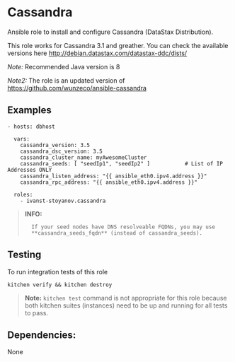 Cassandra
========

Ansible role to install and configure Cassandra (DataStax Distribution).

This role works for Cassandra 3.1 and greather. You can check the available versions here http://debian.datastax.com/datastax-ddc/dists/

*Note:* Recommended Java version is 8

*Note2:* The role is an updated version of https://github.com/wunzeco/ansible-cassandra

## Examples

```
- hosts: dbhost

  vars:
    cassandra_version: 3.5
    cassandra_dsc_version: 3.5
    cassandra_cluster_name: myAwesomeCluster
    cassandra_seeds: [ "seedIp1", "seedIp2" ]  			# List of IP Addresses ONLY
    cassandra_listen_address: "{{ ansible_eth0.ipv4.address }}"  
    cassandra_rpc_address: "{{ ansible_eth0.ipv4.address }}"

  roles:
    - ivanst-stoyanov.cassandra
```
> **INFO:** 
>
> 		If your seed nodes have DNS resolveable FQDNs, you may use 
>		**cassandra_seeds_fqdn** (instead of cassandra_seeds).

## Testing

To run integration tests of this role

```
kitchen verify && kitchen destroy
```

> **Note:**
>   `kitchen test` command is not appropriate for this role because both kitchen
>    suites (instances) need to be up and running for all tests to pass.


## Dependencies:

None
